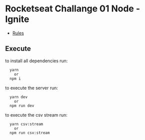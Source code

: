 # Rocketseat Challange 01 Node - Ignite

- [Rules](https://efficient-sloth-d85.notion.site/Desafio-01-2d48608f47644519a408b438b52d913f)

## Execute

to install all dependencies run:

```
  yarn
    or
  npm i
```

to execute the server run:

```
  yarn dev
    or
  npm run dev
```

to execute the csv stream run:

```
  yarn csv:stream
    or
  npm run csv:stream
```
